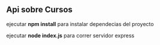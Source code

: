 ## Api sobre Cursos

ejecutar **npm install** para instalar dependecias del proyecto

ejecutar **node index.js** para correr servidor express
